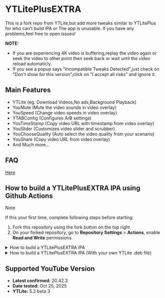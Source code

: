 # YTLitePlusEXTRA
This is a fork repo from YTLite,but add more tweaks similar to YTLitePlus for who can't build IPA or The app is unusable.
If you have any problems,feel free to open issues!

**NOTE:** 
- If you are experiencing 4K video is buffering,replay the video again or seek the video to other point then seek back or wait until the video reload automaticly.
- If you see a popup says "Incompatible Tweaks Detected",just check on "Don't show for this version",click on "I accept all risks" and ignore it.

## Main Features
- YTLite (eg. Download Videos,No ads,Background Playback)
- YouMute (Mute the video sounds in video overlay)
- YouSpeed (Change video speeds in video overlay)
- YTABConfig (Configures A/B settings)
- YouTimeStamp (Copy video URL with timestamp from video overlay)
- YouSlider (Customizes video slider and scrubber)
- YouChooseQuality (Auto select the video quality from your scenario)
- YouShare (Copy video URL from video overlay)
- And Much more...

## FAQ
[Here](FAQs/FAQ_EN.md)

## How to build a YTLitePlusEXTRA IPA using Github Actions
> [!NOTE]
> If this your first time, complete following steps before starting:
>
> 1. Fork this repository using the fork button on the top right
> 2. On your forked repository, go to **Repository Settings** > **Actions**, enable **Read and Write** permissions.

<details>
  <summary>How to build a YTLitePlusEXTRA IPA</summary>
  <ol>
    <li>Click on <strong>Sync fork</strong>, and if your branch is out-of-date, click on <strong>Update branch</strong>.</li>
    <li>Navigate to the <strong>Actions tab</strong> in your forked repository and select <strong>Build and Release YTLitePlusEXTRA IPA.</strong></li>
    <li>Click the <strong>Run workflow</strong> button located on the right side.</li>
    <li>Get a decrypted .ipa file (I cannot provide this due to legal reasons.), then upload it to a file provider (e.g., filebin.net, filemail.com, or catbox.moe is recommended). Paste the URL of the decrypted IPA file in the provided field.</li>
    <strong>NOTE:</strong> Make sure to provide a direct download link to the file, not a link to a webpage. Otherwise, the process will fail.
    <li>Enter the tweak version from the releases (the latest release is selected by default.). You can also change the BundleID and Display Name if desired.</li>
    <li>Make sure all inputs are correct, then click <strong>Run workflow</strong> to start the process.</li>
    <li>Wait for the build to finish. You can download the YTLitePlusEXTRA IPA from the releases section of your forked repo. (If you can't find the releases section, go to your forked repo and add /releases to the URL, i.e., github.com/yourusername/YTLitePlusEXTRA/releases.)</li>
  </ol>
</details>

<details>
  <summary>How to build a YTLitePlusEXTRA IPA (With your own YTLite .deb file)</summary>
  <ol>
    <li>Click on <strong>Sync fork</strong>, and if your branch is out-of-date, click on <strong>Update branch</strong>.</li>
    <li>Navigate to the <strong>Actions tab</strong> in your forked repository and select <strong>(Pre-Release) Build and Release YTLitePlusEXTRA IPA.</strong></li>
    <li>Click the <strong>Run workflow</strong> button located on the right side.</li>
    <li>Get a decrypted .ipa file (I cannot provide this due to legal reasons.), then upload it to a file provider (e.g., filebin.net, filemail.com, or catbox.moe is recommended). Paste the URL of the decrypted IPA file in the provided field.</li>
    <li>Get your YTLite .deb file, then upload it to a file provider (e.g., filebin.net, filemail.com, or catbox.moe is recommended). Paste the URL of the deb file in the provided field.</li>
    <strong>NOTE:</strong> Make sure to provide a direct download link to the file, not a link to a webpage. Otherwise, the process will fail.
    <li>You can also change the BundleID and Display Name if desired.</li>
    <li>Make sure all inputs are correct, then click <strong>Run workflow</strong> to start the process.</li>
    <li>Wait for the build to finish. You can download the YTLitePlusEXTRA IPA from the releases section of your forked repo. (If you can't find the releases section, go to your forked repo and add /releases to the URL, i.e., github.com/yourusername/YTLitePlusEXTRA/releases.)</li>
  </ol>
</details>

## Supported YouTube Version
<ul>
   <li><strong>Latest confirmed:</strong> 20.42.3</li>
   <li><strong>Date tested:</strong> Oct 25, 2025</li>
   <li><strong>YTLite:</strong> 5.2 beta 3</li>
</ul>
